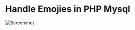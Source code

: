 # Handle Emojies in PHP Mysql

![Screenshot](https://github.com/jagroop/php-emoji-demo/blob/master/screenshot.png)
